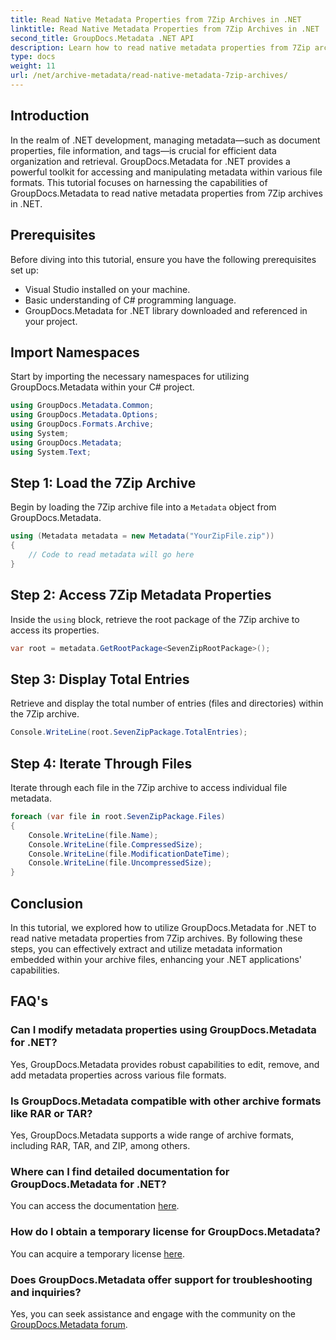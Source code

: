 ```yaml
---
title: Read Native Metadata Properties from 7Zip Archives in .NET
linktitle: Read Native Metadata Properties from 7Zip Archives in .NET
second_title: GroupDocs.Metadata .NET API
description: Learn how to read native metadata properties from 7Zip archives using GroupDocs.Metadata for .NET. Enhance your .NET application's data management capabilities.
type: docs
weight: 11
url: /net/archive-metadata/read-native-metadata-7zip-archives/
---
```

## Introduction
In the realm of .NET development, managing metadata—such as document properties, file information, and tags—is crucial for efficient data organization and retrieval. GroupDocs.Metadata for .NET provides a powerful toolkit for accessing and manipulating metadata within various file formats. This tutorial focuses on harnessing the capabilities of GroupDocs.Metadata to read native metadata properties from 7Zip archives in .NET. 
## Prerequisites
Before diving into this tutorial, ensure you have the following prerequisites set up:
- Visual Studio installed on your machine.
- Basic understanding of C# programming language.
- GroupDocs.Metadata for .NET library downloaded and referenced in your project.

## Import Namespaces
Start by importing the necessary namespaces for utilizing GroupDocs.Metadata within your C# project.
```csharp
using GroupDocs.Metadata.Common;
using GroupDocs.Metadata.Options;
using GroupDocs.Formats.Archive;
using System;
using GroupDocs.Metadata;
using System.Text;
```
## Step 1: Load the 7Zip Archive
Begin by loading the 7Zip archive file into a `Metadata` object from GroupDocs.Metadata.
```csharp
using (Metadata metadata = new Metadata("YourZipFile.zip"))
{
    // Code to read metadata will go here
}
```
## Step 2: Access 7Zip Metadata Properties
Inside the `using` block, retrieve the root package of the 7Zip archive to access its properties.
```csharp
var root = metadata.GetRootPackage<SevenZipRootPackage>();
```
## Step 3: Display Total Entries
Retrieve and display the total number of entries (files and directories) within the 7Zip archive.
```csharp
Console.WriteLine(root.SevenZipPackage.TotalEntries);
```
## Step 4: Iterate Through Files
Iterate through each file in the 7Zip archive to access individual file metadata.
```csharp
foreach (var file in root.SevenZipPackage.Files)
{
    Console.WriteLine(file.Name);
    Console.WriteLine(file.CompressedSize);
    Console.WriteLine(file.ModificationDateTime);
    Console.WriteLine(file.UncompressedSize);
}
```

## Conclusion
In this tutorial, we explored how to utilize GroupDocs.Metadata for .NET to read native metadata properties from 7Zip archives. By following these steps, you can effectively extract and utilize metadata information embedded within your archive files, enhancing your .NET applications' capabilities.

## FAQ's
### Can I modify metadata properties using GroupDocs.Metadata for .NET?
Yes, GroupDocs.Metadata provides robust capabilities to edit, remove, and add metadata properties across various file formats.
### Is GroupDocs.Metadata compatible with other archive formats like RAR or TAR?
Yes, GroupDocs.Metadata supports a wide range of archive formats, including RAR, TAR, and ZIP, among others.
### Where can I find detailed documentation for GroupDocs.Metadata for .NET?
You can access the documentation [here](https://reference.groupdocs.com/metadata/net/).
### How do I obtain a temporary license for GroupDocs.Metadata?
You can acquire a temporary license [here](https://purchase.groupdocs.com/temporary-license/).
### Does GroupDocs.Metadata offer support for troubleshooting and inquiries?
Yes, you can seek assistance and engage with the community on the [GroupDocs.Metadata forum](https://forum.groupdocs.com/c/metadata/14).
